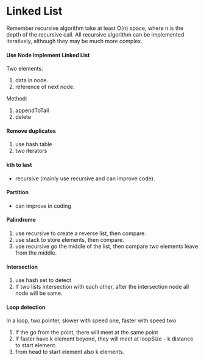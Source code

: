 # Linked List

Remember recursive algorithm take at least O(n) space, where n is the depth of the recursive call. All recursive algorithm can be implemented iteratively, although they may be much more complex.

#### Use Node Implement Linked List

Two elements:

1. data in node.
2. reference of next node.

Method:

1. appendToTail
2. delete

#### Remove duplicates

1. use hash table
2. two iterators

#### kth to last

- recursive (mainly use recursive and can improve code).

#### Partition

- can improve in coding 

#### Palindrome

1. use recursive to create a reverse list, then compare.
2. use stack to store elements, then compare.
3. use recursive go the middle of the list, then compare two elements leave from the middle.

#### Intersection

1. use hash set to detect
2. If two lists intersection with each other, after the intersection node all node will be same.

#### Loop detection

In a loop, two pointer, slower with speed one, faster with speed two

1. If the go from the point, there will meet at the same point
2. If faster have k element beyond, they will meet at loopSize - k distance to start element.
3. from head to start element also k elements.

